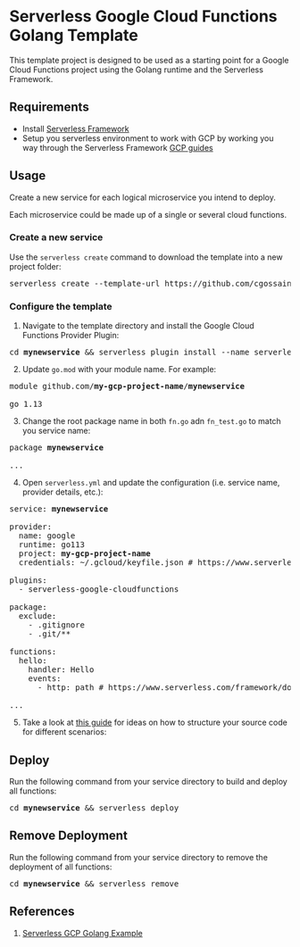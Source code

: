 # Serverless Google Cloud Functions Golang Template

This template project is designed to be used as a starting point for a Google Cloud Functions project using the Golang runtime and the Serverless Framework.

## Requirements

- Install [Serverless Framework](https://www.serverless.com/framework/docs/getting-started/)
- Setup you serverless environment to work with GCP by working you way through the Serverless Framework [GCP guides](https://www.serverless.com/framework/docs/providers/google/guide/intro/)

## Usage

Create a new service for each logical microservice you intend to deploy.

Each microservice could be made up of a single or several cloud functions.

### Create a new service

Use the `serverless create` command to download the template into a new project folder:

<pre>
serverless create --template-url https://github.com/cgossain/serverless-google-cloud-functions-golang-template.git --path <b>mynewservice</b>
</pre>

### Configure the template

1. Navigate to the template directory and install the Google Cloud Functions Provider Plugin:

<pre>
cd <b>mynewservice</b> && serverless plugin install --name serverless-google-cloudfunctions
</pre>

2. Update `go.mod` with your module name. For example:

<pre>
module github.com/<b>my-gcp-project-name</b>/<b>mynewservice</b>

go 1.13
</pre>

3. Change the root package name in both `fn.go` adn `fn_test.go` to match you service name:

<pre>
package <b>mynewservice</b>

...
</pre>

4. Open `serverless.yml` and update the configuration (i.e. service name, provider details, etc.):

<pre>
service: <b>mynewservice</b>

provider:
  name: google
  runtime: go113
  project: <b>my-gcp-project-name</b>
  credentials: ~/.gcloud/keyfile.json # https://www.serverless.com/framework/docs/providers/google/guide/credentials/

plugins:
  - serverless-google-cloudfunctions

package:
  exclude:
    - .gitignore
    - .git/**

functions:
  hello:
    handler: Hello
    events:
      - http: path # https://www.serverless.com/framework/docs/providers/google/events/http#http-events

...
</pre>

5. Take a look at [this guide](https://cloud.google.com/functions/docs/writing#structuring_source_code) for ideas on how to structure your source code for different scenarios:

## Deploy

Run the following command from your service directory to build and deploy all functions:

<pre>
cd <b>mynewservice</b> && serverless deploy
</pre>

## Remove Deployment

Run the following command from your service directory to remove the deployment of all functions:

<pre>
cd <b>mynewservice</b> && serverless remove
</pre>

## References

1. [Serverless GCP Golang Example](https://github.com/serverless/examples/tree/master/google-golang-simple-http-endpoint)
